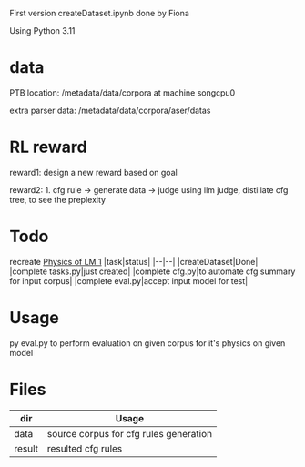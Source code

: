 First version createDataset.ipynb done by Fiona

Using Python 3.11

# data

PTB location: /metadata/data/corpora at machine songcpu0

extra parser data: /metadata/data/corpora/aser/datas

# RL reward

reward1: design a new reward based on goal

reward2: 1. cfg rule -> generate data -> judge using llm judge, distillate cfg tree, to see the preplexity
# Todo

recreate [Physics of LM 1](https://arxiv.org/pdf/2305.13673)
|task|status|
|--|--|
|createDataset|Done|
|complete tasks.py|just created|
|complete cfg.py|to automate cfg summary for input corpus|
|complete eval.py|accept input model for test|

# Usage

py eval.py to perform evaluation on given corpus for it's physics on given model

# Files

|dir|Usage|
|--|--|
|data|source corpus for cfg rules generation|
|result|resulted cfg rules|